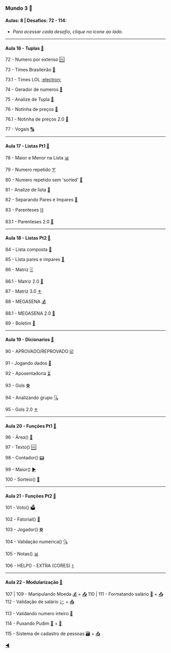 ### Mundo 3 :1st_place_medal:
#### Aulas: 8 | Desafios: 72 - 114:

* _Para acessar cada desafio, clique no icone ao lado._

---
#### Aula 16 - Tuplas [:link:](https://www.youtube.com/watch?v=0LB3FSfjvao&list=PLHz_AreHm4dksnH2jVTIVNviIMBVYyFnH&t=2003s)

72 - Numero por extenso [:cool:](https://github.com/duartecgustavo/Python-Progress/blob/master/desafios/Mundo%203/Ex072TUPLAS.py)

73 - Times Brasileirão [:checkered_flag:](https://github.com/duartecgustavo/Python-Progress/blob/master/desafios/Mundo%203/Ex073TIMES.py)

73.1 - Times LOL [:electron:](https://github.com/duartecgustavo/Python-Progress/blob/master/desafios/Mundo%203/Ex073EXTRA.py)

74 - Gerador de numeros [:1234:](https://github.com/duartecgustavo/Python-Progress/blob/master/desafios/Mundo%203/Ex074.py)

75 - Analize de Tupla [:mag_right:](https://github.com/duartecgustavo/Python-Progress/blob/master/desafios/Mundo%203/Ex075.py)

76 - Notinha de preços [:scroll:](https://github.com/duartecgustavo/Python-Progress/blob/master/desafios/Mundo%203/Ex076LISTA.py)

76.1 - Notinha de preços 2.0 [:trident:](https://github.com/duartecgustavo/Python-Progress/blob/master/desafios/Mundo%203/Ex076%202.0.py) 

77 - Vogais [:capital_abcd:](https://github.com/duartecgustavo/Python-Progress/blob/master/desafios/Mundo%203/Ex077VOGAIS.py)

---
#### Aula 17 - Listas Pt1 [:link:](https://www.youtube.com/watch?v=N1hTsbW50eM)

78 - Maior e Menor na Lista [:bar_chart:](https://github.com/duartecgustavo/Python-Progress/blob/master/desafios/Mundo%203/Ex078.py)

79 - Numero repetido [:curly_loop:](https://github.com/duartecgustavo/Python-Progress/blob/master/desafios/Mundo%203/Ex079crescente.py)

80 - Numero repetido sem 'sorted' [:trident:](https://github.com/duartecgustavo/Python-Progress/blob/master/desafios/Mundo%203/Ex080.py)

81 - Analize de lista [:mag_right:](https://github.com/duartecgustavo/Python-Progress/blob/master/desafios/Mundo%203/Ex081.py)

82 - Separando Pares e Impares [:test_tube:](https://github.com/duartecgustavo/Python-Progress/blob/master/desafios/Mundo%203/Ex082.py)

83 - Parenteses [:chains:](https://github.com/duartecgustavo/Python-Progress/blob/master/desafios/Mundo%203/Ex083.py)

83.1 - Parenteses 2.0 [:trident:](https://github.com/duartecgustavo/Python-Progress/blob/master/desafios/Mundo%203/Ex083EXTRA.py)

---
#### Aula 18 - Listas Pt2 [:link:](https://www.youtube.com/watch?v=YV_JQmZNFsk)

84 - Lista composta [:dolls:](https://github.com/duartecgustavo/Python-Progress/blob/master/desafios/Mundo%203/Ex084LISTASpt2.py)

85 - Lista pares e impares [:crossed_flags:](https://github.com/duartecgustavo/Python-Progress/blob/master/desafios/Mundo%203/Ex085.py)

86 - Matriz [:file_cabinet:](https://github.com/duartecgustavo/Python-Progress/blob/master/desafios/Mundo%203/Ex086MATRIZ.py)

86.1 - Matriz 2.0 [:trident:](https://github.com/duartecgustavo/Python-Progress/blob/master/desafios/Mundo%203/Ex086Matrizextra.py)

87 - Matriz 3.0 [:fleur_de_lis:](https://github.com/duartecgustavo/Python-Progress/blob/master/desafios/Mundo%203/Ex087MATRIZ2.0.py)

88 - MEGASENA [:moneybag:](https://github.com/duartecgustavo/Python-Progress/blob/master/desafios/Mundo%203/Ex088MEGASENA.py)

88.1 - MEGASENA 2.0 [:trident:](https://github.com/duartecgustavo/Python-Progress/blob/master/desafios/Mundo%203/Ex088MS2.0.py)

89 - Boletim [:bookmark_tabs:](https://github.com/duartecgustavo/Python-Progress/edit/master/desafios/Mundo%203/Ex089BOLETIM.py)

---
#### Aula 19 - Dicionarios [:link:](https://www.youtube.com/watch?v=ZWj8o692qGY)

90 - APROVADO/REPROVADO [:ballot_box_with_check:](https://github.com/duartecgustavo/Python-Progress/edit/master/desafios/Mundo%203/Ex090DICIONARIOS.py)

91 - Jogando dados [:game_die:](https://github.com/duartecgustavo/Python-Progress/blob/master/desafios/Mundo%203/Ex091DADOS.py)

92 - Aposentadoria [:hourglass_flowing_sand:](https://github.com/duartecgustavo/Python-Progress/blob/master/desafios/Mundo%203/Ex092APOSENTADORIA.py)

93 - Gols [:soccer:](https://github.com/duartecgustavo/Python-Progress/blob/master/desafios/Mundo%203/Ex093GOLS.py)

94 - Analizando grupo [:mag:](https://github.com/duartecgustavo/Python-Progress/blob/master/desafios/Mundo%203/Ex094ANALIZE.py)

95 - Gols 2.0 [:fleur_de_lis:](https://github.com/duartecgustavo/Python-Progress/blob/master/desafios/Mundo%203/Ex095GOLS2.0.py)

---
#### Aula 20 - Funções Pt1 [:link:](https://www.youtube.com/watch?v=ezfr9d7wd_k&t=2452s)

96 - Área() [:triangular_ruler:](https://github.com/duartecgustavo/Python-Progress/blob/master/desafios/Mundo%203/Ex096FUN%C3%87%C3%95ES.py)

97 - Texto() [:cool:](https://github.com/duartecgustavo/Python-Progress/blob/master/desafios/Mundo%203/Ex097.py)

98 - Contador() [:pager:](https://github.com/duartecgustavo/Python-Progress/blob/master/desafios/Mundo%203/Ex098CONTAGEM.py)

99 - Maior() [:arrow_forward:](https://github.com/duartecgustavo/Python-Progress/blob/master/desafios/Mundo%203/Ex099.py)

100 - Sorteio() [:atm:](https://github.com/duartecgustavo/Python-Progress/blob/master/desafios/Mundo%203/Ex100.py)

---
#### Aula 21 - Funções Pt2 [:link:](https://www.youtube.com/watch?v=etjJ_4Eqrk8)

101 - Voto() [:ballot_box:](https://github.com/duartecgustavo/PythonProgress/blob/master/desafios/Mundo%203/Ex101VOTO.py)

102 - Fatorial() [:1234:](https://github.com/duartecgustavo/PythonProgress/blob/master/desafios/Mundo%203/Ex102Fatorial3.9.py)

103 - Jogador() [:soccer:](https://github.com/duartecgustavo/PythonProgress/blob/master/desafios/Mundo%203/Ex103.py)

104 - Validação numerica() [:mag:](https://github.com/duartecgustavo/PythonProgress/blob/master/desafios/Mundo%203/Ex104.py)

105 - Notas() [:bar_chart:](https://github.com/duartecgustavo/PythonProgress/blob/master/desafios/Mundo%203/Ex105.py)

106 - HELP() - EXTRA (CORES) [:medical_symbol:](https://github.com/duartecgustavo/PythonProgress/blob/master/desafios/Mundo%203/Ex106CORES.py)

---
#### Aula 22 - Modularização [:link:](https://www.youtube.com/watch?v=s3r8_Aug4y8)

107 | 109 - Manipulando Moeda [:moneybag:](https://github.com/duartecgustavo/PythonProgress/blob/master/desafios/Mundo%203/Ex107-113/Ex107-112Main.py) + [:outbox_tray:](https://github.com/duartecgustavo/PythonProgress/blob/master/desafios/Mundo%203/Ex107-113/M%C3%B3dulo.py)
110 | 111 - Formatando salário [:money_with_wings:](https://github.com/duartecgustavo/PythonProgress/blob/master/desafios/Mundo%203/Ex107-113/Ex110.py) + [:outbox_tray:](https://github.com/duartecgustavo/PythonProgress/blob/master/desafios/Mundo%203/Ex107-113/M%C3%B3dulo.py)
112 - Validação de salário [:chart:](https://github.com/duartecgustavo/PythonProgress/blob/master/desafios/Mundo%203/Ex107-113/Ex112Valida.py) + [:outbox_tray:](https://github.com/duartecgustavo/PythonProgress/blob/master/desafios/Mundo%203/Ex107-113/M%C3%B3dulo.py)

113 - Validando numero inteiro [:bookmark:](https://github.com/duartecgustavo/PythonProgress/blob/master/desafios/Mundo%203/Ex107-113/Ex113.py)

114 - Puxando Pudim [:moon_cake:](https://github.com/duartecgustavo/PythonProgress/blob/master/desafios/Mundo%203/Ex114Pudim/Ex114Pudim.py) + [:moon_cake:](https://github.com/duartecgustavo/PythonProgress/blob/master/desafios/Mundo%203/Ex114Pudim/Ex114PudimGuanabara.py)

115 - Sistema de cadastro de pessoas [:card_file_box:](https://github.com/duartecgustavo/PythonProgress/blob/master/desafios/Mundo%203/Ex115/Ex115Menu.py) + [:outbox_tray:](https://github.com/duartecgustavo/PythonProgress/blob/master/desafios/Mundo%203/Ex115/Modulos115.py)

[:arrow_backward:](https://github.com/duartecgustavo/Python-Progress)
